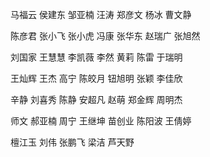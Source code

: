 马福云
侯建东
邹亚楠
汪涛
郑彦文
杨冰
曹文静

陈彦君
张小飞
张小虎
冯康
张华东
赵瑞广
张旭然

刘国家
王慧慧
李凯薇
李然
黄莉
陈雷
于瑞明

王灿辉
王杰
高宁
陈皎月
钮旭明
张颖
李佳欣

辛静
刘喜秀
陈静 
安超凡
赵萌
郑金辉
周明杰

师文
郝亚楠
周宁
王继坤
苗创业
陈阳波
王倩婷

檀江玉
刘伟
张鹏飞
梁洁
芦天野